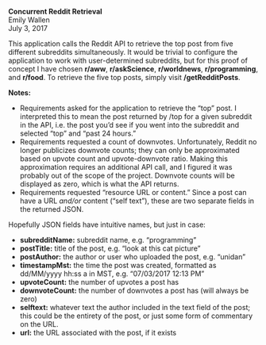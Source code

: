 <b>Concurrent Reddit Retrieval</b><br/>
Emily Wallen<br/>
July 3, 2017
 
This application calls the Reddit API to retrieve the top post from five different subreddits simultaneously. It would be trivial to configure the application to work with user-determined subreddits, but for this proof of concept I have chosen <b>r/aww</b>, <b>r/askScience</b>, <b>r/worldnews</b>, <b>r/programming</b>, and <b>r/food</b>. To retrieve the five top posts, simply visit <b>/getRedditPosts</b>.
 
 
<b>Notes:</b>
  - Requirements asked for the application to retrieve the “top” post. I interpreted this to mean the post returned by /top for a given subreddit in the API, i.e. the post you’d see if you went into the subreddit and selected “top” and “past 24 hours.” 
  - Requirements requested a count of downvotes. Unfortunately, Reddit no longer publicizes downvote counts; they can only be    approximated based on upvote count and upvote-downvote ratio. Making this approximation requires an additional API call, and I figured it was probably out of the scope of the project. Downvote counts will be displayed as zero, which is what the API returns.
  - Requirements requested “resource URL or content.” Since a post can have a URL <i>and/or</i> content (“self text”), these are two separate fields in the returned JSON.


Hopefully JSON fields have intuitive names, but just in case:
  - <b>subredditName:</b> subreddit name, e.g. “programming”
  - <b>postTitle:</b> title of the post, e.g. “look at this cat picture”
  - <b>postAuthor:</b> the author or user who uploaded the post, e.g. “unidan”
  - <b>timestampMst:</b> the time the post was created, formatted as dd/MM/yyyy hh:ss a in MST, e.g. “07/03/2017 12:13 PM”
  - <b>upvoteCount:</b> the number of upvotes a post has
  - <b>downvoteCount:</b> the number of downvotes a post has (will always be zero)
  - <b>selftext:</b> whatever text the author included in the text field of the post; this could be the entirety of the post, or just some form of commentary on the URL.
  - <b>url:</b> the URL associated with the post, if it exists 
